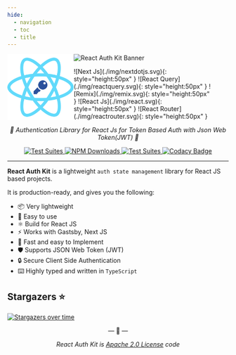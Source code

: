 ```yaml
---
hide:
  - navigation
  - toc
  - title
---
```


<style>
  .md-typeset h1,
  .md-content__button {
    display: none;
  }
</style>

<img width="30%" src="./img/logo.png" align="left" alt="logo"/>
<img width="65%" src="./img/banner.svg" alt="React Auth Kit Banner" />

<figure markdown="span">
    ![Next Js](./img/nextdotjs.svg){: style="height:50px" }
    ![React Query](./img/reactquery.svg){: style="height:50px" }
    ![Remix](./img/remix.svg){: style="height:50px" }
    ![React Js](./img/react.svg){: style="height:50px" }
    ![React Router](./img/reactrouter.svg){: style="height:50px" }
</figure>

<p style="text-align: center">
    <em>🔑 Authentication Library for React Js for Token Based Auth with Json Web Token(JWT) 🔑</em>
</p>

<p style="text-align: center">
<a href="https://www.npmjs.com/package/react-auth-kit">
    <img src="https://img.shields.io/npm/v/react-auth-kit.svg?logo=npm" alt="Test Suites">
</a>
<a href="https://www.npmjs.com/package/react-auth-kit">
    <img src="https://img.shields.io/npm/dw/react-auth-kit?logo=npm" alt="NPM Downloads">
</a>
<a href="https://bundlephobia.com/result?p=react-auth-kit">
    <img src="https://img.shields.io/bundlephobia/minzip/react-auth-kit?style=flat-square" alt="Test Suites">
</a>
<a href="https://www.codacy.com/gh/react-auth-kit/react-auth-kit?utm_source=github.com&amp;utm_medium=referral&amp;utm_content=react-auth-kit/react-auth-kit&amp;utm_campaign=Badge_Grade">
    <img src="https://app.codacy.com/project/badge/Grade/a65202426152483d8e63d6623721080c" alt="Codacy Badge">
</a>
</p>

---

**React Auth Kit** is a lightweight `auth state management` library for React JS based projects.

It is production-ready, and gives you the following:

* 📦 Very lightweight
* 🔧 Easy to use
* ⚛️ Build for React JS
* ⚡ Works with Gastsby, Next JS
* 🚀 Fast and easy to Implement
* 🛡️ Supports JSON Web Token (JWT)
* 🔒 Secure Client Side Authentication
* ⌨️ Highly typed and written in `TypeScript`

<div data-ea-publisher="authkitarkadipme" data-ea-type="text" data-ea-keywords="web|react|javascript|python|database|node|mongo" id="index"></div>


## Stargazers ⭐

[![Stargazers over time](https://starchart.cc/react-auth-kit/react-auth-kit.svg?variant=adaptive)](https://starchart.cc/react-auth-kit/react-auth-kit)

<p align="center">&mdash; 🔑  &mdash;</p>
<p align="center"><i>React Auth Kit is <a href="https://github.com/react-auth-kit/react-auth-kit/blob/master/LICENSE">Apache 2.0 License</a> code</i></p>
